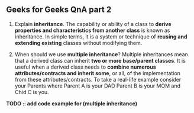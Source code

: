 ## Geeks for Geeks QnA part 2

1. Explain **inheritance**.
The capability or ability of a class to **derive properties and characteristics from another class** is known as inheritance. 
In simple terms, it is a system or technique of **reusing and extending existing** classes without modifying them.

2. When should we use **multiple inheritance**?
Multiple inheritances mean that a derived class can inherit **two or more base/parent classes**. It is useful when a derived class
needs to **combine numerous attributes/contracts and inherit some**, or all, of the implementation from these attributes/contracts.
To take a real-life example consider your Parents where Parent A is your DAD Parent B is your MOM and Chid C is you.

**TODO :: add code example for (multiple inheritance)**
